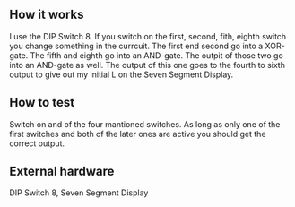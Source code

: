 <!---

This file is used to generate your project datasheet. Please fill in the information below and delete any unused
sections.

You can also include images in this folder and reference them in the markdown. Each image must be less than
512 kb in size, and the combined size of all images must be less than 1 MB.
-->

## How it works

I use the DIP Switch 8. If you switch on the first, second, fith, eighth switch you change something in the currcuit. The first end second go into a XOR-gate. The fifth and eighth go into an AND-gate. The outpit of those two go into an AND-gate as well. The output of this one goes to the fourth to sixth output to give out my initial L on the Seven Segment Display.
## How to test

Switch on and of the four mantioned switches. As long as only one of the first switches and both of the later ones are active you should get the correct output. 

## External hardware

DIP Switch 8, Seven Segment Display
